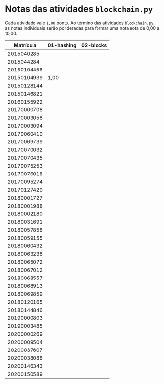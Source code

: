 # Notas das atividades `blockchain.py`

Cada atividade vale `1,00` ponto. Ao término das atividades `blockchain.py`, as notas individuais serão ponderadas para formar uma nota nota de 0,00 a 10,00.

| Matrícula   | 01-hashing | 02-blocks |
| ----------- | ---------- | --------- |
| 2015040285  |            |           |
| 2015044284  |            |           |
| 20150104456 |            |           |
| 20150104939 | 1,00       |           |
| 20150128144 |            |           |
| 20150146821 |            |           |
| 20160155922 |            |           |
| 20170000708 |            |           |
| 20170003058 |            |           |
| 20170003094 |            |           |
| 20170060410 |            |           |
| 20170069739 |            |           |
| 20170070032 |            |           |
| 20170070435 |            |           |
| 20170075253 |            |           |
| 20170076018 |            |           |
| 20170095274 |            |           |
| 20170127420 |            |           |
| 20180001727 |            |           |
| 20180001988 |            |           |
| 20180002180 |            |           |
| 20180031691 |            |           |
| 20180057858 |            |           |
| 20180059155 |            |           |
| 20180060432 |            |           |
| 20180063238 |            |           |
| 20180065072 |            |           |
| 20180067012 |            |           |
| 20180068557 |            |           |
| 20180068913 |            |           |
| 20180069859 |            |           |
| 20180120165 |            |           |
| 20180144846 |            |           |
| 20190000803 |            |           |
| 20190003485 |            |           |
| 20200000269 |            |           |
| 20200009504 |            |           |
| 20200037607 |            |           |
| 20200038088 |            |           |
| 20200146343 |            |           |
| 20200150589 |            |           |
